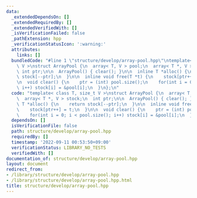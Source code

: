 ```yaml
---
data:
  _extendedDependsOn: []
  _extendedRequiredBy: []
  _extendedVerifiedWith: []
  _isVerificationFailed: false
  _pathExtension: hpp
  _verificationStatusIcon: ':warning:'
  attributes:
    links: []
  bundledCode: "#line 1 \"structure/develop/array-pool.hpp\"\ntemplate< class T, size_t\
    \ V >\nstruct ArrayPool {\n  array< T, V > pool;\n  array< T *, V > stock;\n \
    \ int ptr;\n\n  ArrayPool() { clear(); }\n\n  inline T *alloc() {\n    return\
    \ stock[--ptr];\n  }\n\n  inline void free(T *t) {\n    stock[ptr++] = t;\n  }\n\
    \n  void clear() {\n    ptr = (int) pool.size();\n    for(int i = 0; i < pool.size();\
    \ i++) stock[i] = &pool[i];\n  }\n};\n"
  code: "template< class T, size_t V >\nstruct ArrayPool {\n  array< T, V > pool;\n\
    \  array< T *, V > stock;\n  int ptr;\n\n  ArrayPool() { clear(); }\n\n  inline\
    \ T *alloc() {\n    return stock[--ptr];\n  }\n\n  inline void free(T *t) {\n\
    \    stock[ptr++] = t;\n  }\n\n  void clear() {\n    ptr = (int) pool.size();\n\
    \    for(int i = 0; i < pool.size(); i++) stock[i] = &pool[i];\n  }\n};\n"
  dependsOn: []
  isVerificationFile: false
  path: structure/develop/array-pool.hpp
  requiredBy: []
  timestamp: '2022-09-11 00:53:50+09:00'
  verificationStatus: LIBRARY_NO_TESTS
  verifiedWith: []
documentation_of: structure/develop/array-pool.hpp
layout: document
redirect_from:
- /library/structure/develop/array-pool.hpp
- /library/structure/develop/array-pool.hpp.html
title: structure/develop/array-pool.hpp
---
```

